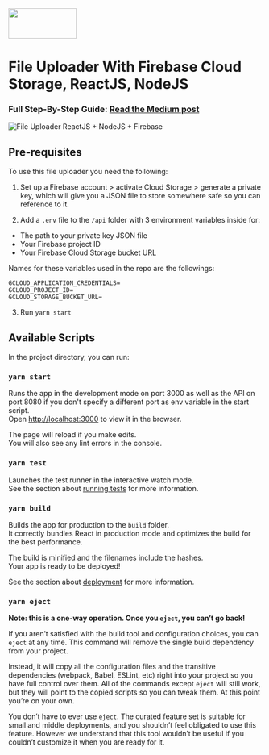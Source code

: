 <a href="https://firebase.google.com/">
  <img src="https://firebase.google.com/downloads/brand-guidelines/SVG/logo-built_black.svg" width="135" height="60" />
</a>

# File Uploader With Firebase Cloud Storage, ReactJS, NodeJS

### Full Step-By-Step Guide: [Read the Medium post](https://medium.com/better-programming/how-to-upload-files-to-firebase-cloud-storage-with-react-and-node-js-e87d80aeded1)

![File Uploader ReactJS + NodeJS + Firebase](/public/file-uploader-react-node-firebase-screenshot.png)

## Pre-requisites

To use this file uploader you need the following:

1. Set up a Firebase account > activate Cloud Storage > generate a private key, which will give you a JSON file to store somewhere safe so you can reference to it.

2. Add a `.env` file to the `/api` folder with 3 environment variables inside for:

- The path to your private key JSON file
- Your Firebase project ID
- Your Firebase Cloud Storage bucket URL

Names for these variables used in the repo are the followings:

```
GCLOUD_APPLICATION_CREDENTIALS=
GCLOUD_PROJECT_ID=
GCLOUD_STORAGE_BUCKET_URL=
```

3. Run `yarn start`

## Available Scripts

In the project directory, you can run:

### `yarn start`

Runs the app in the development mode on port 3000 as well as the API on port 8080 if you don't specify a different port as env variable in the start script.<br />
Open [http://localhost:3000](http://localhost:3000) to view it in the browser.

The page will reload if you make edits.<br />
You will also see any lint errors in the console.

### `yarn test`

Launches the test runner in the interactive watch mode.<br />
See the section about [running tests](https://facebook.github.io/create-react-app/docs/running-tests) for more information.

### `yarn build`

Builds the app for production to the `build` folder.<br />
It correctly bundles React in production mode and optimizes the build for the best performance.

The build is minified and the filenames include the hashes.<br />
Your app is ready to be deployed!

See the section about [deployment](https://facebook.github.io/create-react-app/docs/deployment) for more information.

### `yarn eject`

**Note: this is a one-way operation. Once you `eject`, you can’t go back!**

If you aren’t satisfied with the build tool and configuration choices, you can `eject` at any time. This command will remove the single build dependency from your project.

Instead, it will copy all the configuration files and the transitive dependencies (webpack, Babel, ESLint, etc) right into your project so you have full control over them. All of the commands except `eject` will still work, but they will point to the copied scripts so you can tweak them. At this point you’re on your own.

You don’t have to ever use `eject`. The curated feature set is suitable for small and middle deployments, and you shouldn’t feel obligated to use this feature. However we understand that this tool wouldn’t be useful if you couldn’t customize it when you are ready for it.
